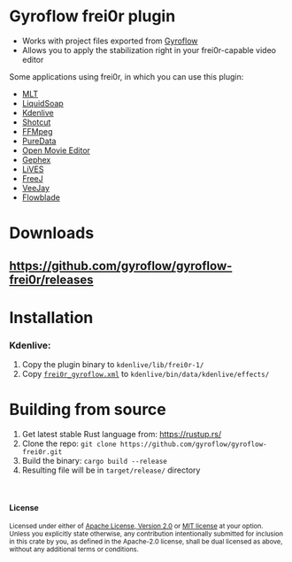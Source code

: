 
# Gyroflow frei0r plugin

* Works with project files exported from [Gyroflow](http://gyroflow.xyz/)
* Allows you to apply the stabilization right in your frei0r-capable video editor

Some applications using frei0r, in which you can use this plugin:

- [MLT](https://www.mltframework.org/)
- [LiquidSoap](https://www.liquidsoap.info/)
- [Kdenlive](https://www.kdenlive.org/)
- [Shotcut](https://www.shotcut.org/)
- [FFMpeg](https://ffmpeg.org)
- [PureData](https://puredata.info/)
- [Open  Movie  Editor](http://www.openmovieeditor.org/)
- [Gephex](https://gephex.org/)
- [LiVES](http://lives.sf.net)
- [FreeJ](https://freej.dyne.org)
- [VeeJay](http://veejayhq.net)
- [Flowblade](https://jliljebl.github.io/flowblade/)

# Downloads

## https://github.com/gyroflow/gyroflow-frei0r/releases

# Installation

### Kdenlive:
1. Copy the plugin binary to `kdenlive/lib/frei0r-1/`
2. Copy [`frei0r_gyroflow.xml`](https://raw.githubusercontent.com/gyroflow/gyroflow-frei0r/main/frei0r_gyroflow.xml) to `kdenlive/bin/data/kdenlive/effects/`



# Building from source
1. Get latest stable Rust language from: https://rustup.rs/
2. Clone the repo: `git clone https://github.com/gyroflow/gyroflow-frei0r.git`
3. Build the binary: `cargo build --release`
4. Resulting file will be in `target/release/` directory

<br>

#### License

<sup>
Licensed under either of <a href="LICENSE-APACHE">Apache License, Version 2.0</a> or <a href="LICENSE-MIT">MIT license</a> at your option.
</sup>

<br>

<sub>
Unless you explicitly state otherwise, any contribution intentionally submitted
for inclusion in this crate by you, as defined in the Apache-2.0 license, shall
be dual licensed as above, without any additional terms or conditions.
</sub>